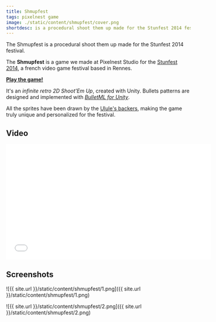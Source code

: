 ```yaml
---
title: Shmupfest
tags: pixelnest game
image: ./static/content/shmupfest/cover.png
shortdesc: is a procedural shoot them up made for the Stunfest 2014 festival
---
```


The Shmupfest is a procedural shoot them up made for the Stunfest 2014 festival.

<!--more-->

The **Shmupfest** is a game we made at Pixelnest Studio for the [Stunfest 2014][stunfest], a french video game festival based in Rennes.

**[Play the game!][play]**

It's an _infinite retro 2D Shoot'Em Up_, created with Unity. Bullets patterns are designed and implemented with _[BulletML for Unity][bulletml]_.

All the sprites have been drawn by the [Ulule's backers][ulule], making the game truly unique and personalized for the festival.

## Video

<iframe width="560" height="315" src="//www.youtube.com/embed/N4cRAA7Q-p4" frameborder="0" allowfullscreen></iframe>

## Screenshots

![{{ site.url }}/static/content/shmupfest/1.png]({{ site.url }}/static/content/shmupfest/1.png)

![{{ site.url }}/static/content/shmupfest/2.png]({{ site.url }}/static/content/shmupfest/2.png)

[play]: http://pixelnest.io/shmupfest/play/

[stunfest]: http://stunfest.fr/
[ulule]: http://fr.ulule.com/stunfest-2014/

[bulletml]: ./bulletml-for-unity
